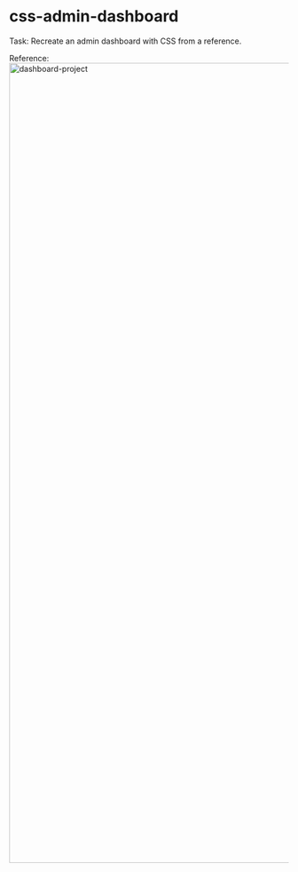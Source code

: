﻿# css-admin-dashboard

Task: Recreate an admin dashboard with CSS from a reference.

Reference:
<img width="1440" alt="dashboard-project" src="https://github.com/user-attachments/assets/b848af6d-10f7-42f8-ab63-af00bf61050d" />
